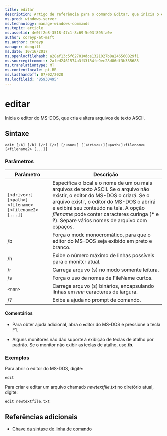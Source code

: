 ```yaml
---
title: editar
description: Artigo de referência para o comando Editar, que inicia o editor do MS-DOS, para que você possa criar e alterar arquivos de texto ASCII.
ms.prod: windows-server
ms.technology: manage-windows-commands
ms.topic: article
ms.assetid: 4e0ff2e8-3518-47c1-8c69-5e93f895fa0e
author: coreyp-at-msft
ms.author: coreyp
manager: dongill
ms.date: 10/16/2017
ms.openlocfilehash: a28af13c5f627010dce1321027b8a246560829f1
ms.sourcegitcommit: 2afed2461574a3f53f84fc9ec28d86df3b335685
ms.translationtype: MT
ms.contentlocale: pt-BR
ms.lasthandoff: 07/02/2020
ms.locfileid: "85930495"
---
```

# <a name="edit"></a>editar

Inicia o editor do MS-DOS, que cria e altera arquivos de texto ASCII.

## <a name="syntax"></a>Sintaxe

```
edit [/b] [/h] [/r] [/s] [/<nnn>] [[<drive>:][<path>]<filename> [<filename2> [...]]
```

### <a name="parameters"></a>Parâmetros

| Parâmetro | Descrição |
| --------- | ----------- |
| `[<drive>:][<path>]<filename> [<filename2> [...]]` | Especifica o local e o nome de um ou mais arquivos de texto ASCII. Se o arquivo não existir, o editor do MS-DOS o criará. Se o arquivo existir, o editor do MS-DOS o abrirá e exibirá seu conteúdo na tela. A opção *filename* pode conter caracteres curinga (**&#42;** e **?**). Separe vários nomes de arquivo com espaços. |
| /b | Força o modo monocromático, para que o editor do MS-DOS seja exibido em preto e branco. |
| /h | Exibe o número máximo de linhas possíveis para o monitor atual. |
| /r | Carrega arquivo (s) no modo somente leitura. |
| /s | Força o uso de nomes de FileName curtos. |
| `<nnn>` | Carrega arquivo (s) binários, encapsulando linhas em *nnn* caracteres de largura. |
| /? | Exibe a ajuda no prompt de comando. |

#### <a name="remarks"></a>Comentários

- Para obter ajuda adicional, abra o editor do MS-DOS e pressione a tecla F1.

- Alguns monitores não dão suporte à exibição de teclas de atalho por padrão. Se o monitor não exibir as teclas de atalho, use **/b**.

### <a name="examples"></a>Exemplos

Para abrir o editor do MS-DOS, digite:

```
edit
```

Para criar e editar um arquivo chamado *newtextfile.txt* no diretório atual, digite:

```
edit newtextfile.txt
```

## <a name="additional-references"></a>Referências adicionais

- [Chave da sintaxe de linha de comando](command-line-syntax-key.md)
